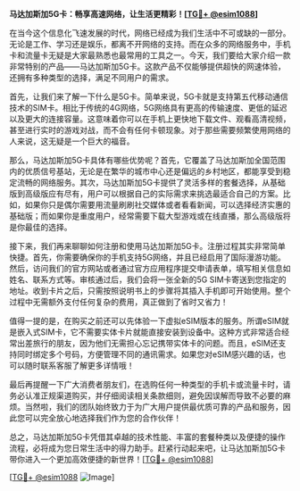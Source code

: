 **马达加斯加5G卡：畅享高速网络，让生活更精彩！[[TG💪+ @esim1088](https://t.me/s/esim1088)]**

在当今这个信息化飞速发展的时代，网络已经成为我们生活中不可或缺的一部分。无论是工作、学习还是娱乐，都离不开网络的支持。而在众多的网络服务中，手机卡和流量卡无疑是大家最熟悉也最常用的工具之一。今天，我们要给大家介绍一款非常特别的产品——马达加斯加5G卡。这款产品不仅能够提供超快的网速体验，还拥有多种类型的选择，满足不同用户的需求。

首先，让我们来了解一下什么是5G卡。简单来说，5G卡就是支持第五代移动通信技术的SIM卡。相比于传统的4G网络，5G网络具有更高的传输速度、更低的延迟以及更大的连接容量。这意味着你可以在手机上更快地下载文件、观看高清视频，甚至进行实时的游戏对战，而不会有任何卡顿现象。对于那些需要频繁使用网络的人来说，这无疑是一个巨大的福音。

那么，马达加斯加5G卡具体有哪些优势呢？首先，它覆盖了马达加斯加全国范围内的优质信号基站，无论是在繁华的城市中心还是偏远的乡村地区，都能享受到稳定流畅的网络服务。其次，马达加斯加5G卡提供了灵活多样的套餐选择，从基础版到高级版应有尽有，用户可以根据自己的实际需求来挑选最适合自己的方案。比如，如果你只是偶尔需要用流量刷刷社交媒体或者看看新闻，可以选择经济实惠的基础版；而如果你是重度用户，经常需要下载大型游戏或在线直播，那么高级版将是你最佳的选择。

接下来，我们再来聊聊如何注册和使用马达加斯加5G卡。注册过程其实非常简单快捷。首先，你需要确保你的手机支持5G网络，并且已经启用了国际漫游功能。然后，访问我们的官方网站或者通过官方应用程序提交申请表单，填写相关信息如姓名、联系方式等。审核通过后，我们会将一张全新的5G SIM卡寄送到您指定的地址。收到卡片之后，只需按照说明书上的步骤将其插入手机即可开始使用。整个过程中无需额外支付任何复杂的费用，真正做到了省时又省力！

值得一提的是，在购买之前还可以先体验一下虚拟eSIM版本的服务。所谓eSIM就是嵌入式SIM卡，它不需要实体卡片就能直接安装到设备中。这种方式非常适合经常出差旅行的朋友，因为他们无需担心忘记携带实体卡的问题。而且，eSIM还支持同时绑定多个号码，方便管理不同的通讯需求。如果您对eSIM感兴趣的话，也可以随时联系客服了解更多详情哦！

最后再提醒一下广大消费者朋友们，在选购任何一种类型的手机卡或流量卡时，请务必认准正规渠道购买，并仔细阅读相关条款细则，避免因误解而导致不必要的麻烦。当然啦，我们的团队始终致力于为广大用户提供最优质可靠的产品和服务，因此您可以完全放心地选择我们作为您的合作伙伴！

总之，马达加斯加5G卡凭借其卓越的技术性能、丰富的套餐种类以及便捷的操作流程，必将成为您日常生活中的得力助手。赶紧行动起来吧，让马达加斯加5G卡带你进入一个更加高效便捷的新世界！[[TG💪+ @esim1088](https://t.me/s/esim1088)] 

[[TG💪+ @esim1088](https://t.me/s/esim1088) ![Image](https://i.postimg.cc/4NQfJmqS/Snipaste-2025-05-13-00-14-12.png)]
